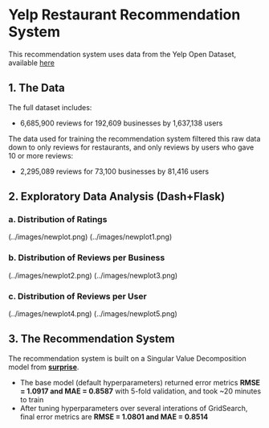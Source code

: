 # Yelp Restaurant Recommendation System

This recommendation system uses data from the Yelp Open Dataset, available [here](https://www.yelp.com/dataset)

## 1. The Data

The full dataset includes:
* 6,685,900 reviews for 192,609 businesses by 1,637,138 users

The data used for training the recommendation system filtered this raw data down to only reviews for restaurants, and only reviews by users who gave 10 or more reviews:
* 2,295,089 reviews for 73,100 businesses by 81,416 users


## 2. Exploratory Data Analysis (Dash+Flask)

### a. Distribution of Ratings

(../images/newplot.png)
(../images/newplot1.png)

### b. Distribution of Reviews per Business

(../images/newplot2.png)
(../images/newplot3.png)

### c. Distribution of Reviews per User

(../images/newplot4.png)
(../images/newplot5.png)


## 3. The Recommendation System

The recommendation system is built on a Singular Value Decomposition model from [**surprise**](https://surprise.readthedocs.io/en/stable/index.html).

* The base model (default hyperparameters) returned error metrics **RMSE = 1.0917 and MAE = 0.8587** with 5-fold validation, and took ~20 minutes to train
* After tuning hyperparameters over several interations of GridSearch, final error metrics are **RMSE = 1.0801 and MAE = 0.8514**
